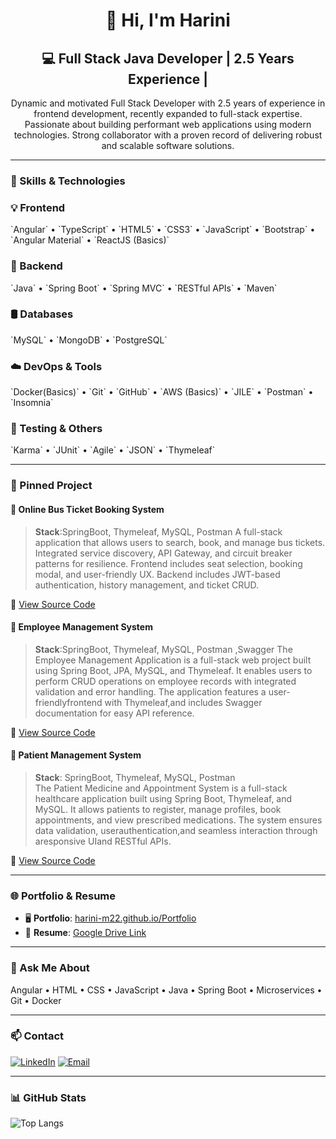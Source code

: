 <h1 align="center">👋 Hi, I'm Harini</h1>
<h2 align="center">💻 Full Stack Java Developer | 2.5 Years Experience |</h2>

<p align="center">
Dynamic and motivated Full Stack Developer with 2.5 years of experience in frontend development, recently expanded to full-stack expertise. Passionate about building performant web applications using modern technologies. Strong collaborator with a proven record of delivering robust and scalable software solutions.
</p>

---

### 🔧 Skills & Technologies

<h3>💡 Frontend</h3>
`Angular` • `TypeScript` • `HTML5` • `CSS3` • `JavaScript` • `Bootstrap` • `Angular Material` • `ReactJS (Basics)`


<h3>🧩 Backend</h3>
`Java` • `Spring Boot` • `Spring MVC` • `RESTful APIs`  • `Maven`   

<h3>🛢️ Databases</h3>
`MySQL` • `MongoDB` • `PostgreSQL`

<h3>☁️ DevOps & Tools</h3>
`Docker(Basics)` • `Git` • `GitHub` • `AWS (Basics)` • `JILE` • `Postman` • `Insomnia`

<h3>🧪 Testing & Others</h3>
`Karma` • `JUnit` • `Agile` • `JSON` • `Thymeleaf`

---

### 📌 Pinned Project

#### 📌 Online Bus Ticket Booking System
> **Stack**:SpringBoot, Thymeleaf, MySQL, Postman
> A full-stack application that allows users to search, book, and manage bus tickets. Integrated service discovery, API Gateway, and circuit breaker patterns for resilience. Frontend includes seat selection, booking modal, and user-friendly UX. Backend includes JWT-based authentication, history management, and ticket CRUD.

🔗 [View Source Code](https://github.com/Harini-m22/Capstone)

#### 📌 Employee Management System
> **Stack**:SpringBoot, Thymeleaf, MySQL, Postman ,Swagger
> The Employee Management Application is a full-stack web project built using Spring Boot, JPA, MySQL, and Thymeleaf. It enables users to perform CRUD operations on employee records with integrated validation and error handling. The application features a user-friendlyfrontend with Thymeleaf,and includes Swagger documentation for easy API reference.

🔗 [View Source Code](https://github.com/Harini-m22/MiniProject-1)

#### 📌 Patient Management System
> **Stack**: SpringBoot, Thymeleaf, MySQL, Postman  
> The Patient Medicine and Appointment System is a full-stack healthcare application built using Spring Boot, Thymeleaf, and MySQL. It allows patients to register, manage profiles, book appointments, and view prescribed medications. The system ensures data validation, userauthentication,and seamless interaction through aresponsive UIand RESTful APIs.

🔗 [View Source Code](https://github.com/Harini-m22/Miniproject-2)

---

### 🌐 Portfolio & Resume

- 🖥️ **Portfolio**: [harini-m22.github.io/Portfolio](https://harini-m22.github.io/Portfolio/)
- 📄 **Resume**: [Google Drive Link](https://drive.google.com/file/d/13MDD9Fx3DKj6N_rrsuznKUU4eHo1-4Na/view?usp=sharing)

---

### 💬 Ask Me About
Angular • HTML • CSS • JavaScript • Java • Spring Boot • Microservices • Git • Docker

---

### 📫 Contact

[![LinkedIn](https://img.shields.io/badge/LinkedIn-blue?style=for-the-badge&logo=linkedin)](https://www.linkedin.com/in/harini-m-8b9261199/)
[![Email](https://img.shields.io/badge/Gmail-red?style=for-the-badge&logo=gmail)](mailto:harinimohan.2456@gmail.com)

---

### 📊 GitHub Stats

![Top Langs](https://github-readme-stats.vercel.app/api/top-langs/?username=harini-m22&layout=compact&theme=dracula)
